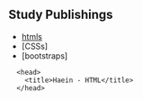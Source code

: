 ## Study Publishings

- [htmls](./docs/htmls/index.html)
- [CSSs]
- [bootstraps]

```
  <head>
    <title>Haein - HTML</title>
  </head>
```

